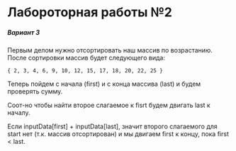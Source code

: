 # Лабороторная работы №2
##### Вариант 3

Первым делом нужно отсортировать наш массив по возрастанию. После сортировки массив будет следующего вида:

`{ 2, 3, 4, 6, 9, 10, 12, 15, 17, 18, 20, 22, 25 }`

Теперь пойдем с начала (first) и с конца массива (last) и будем проверять сумму.

Соот-но чтобы найти второе слагаемое к fisrt будем двигать last к началу.

Если inputData[first] + inputData[last], значит второго слагаемого для start нет (т.к. массив отсортирован) и мы двигаем first к концу, пока first < last.

